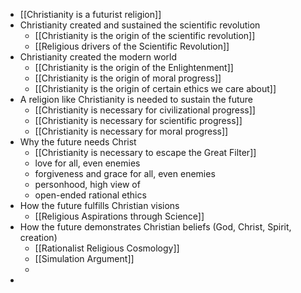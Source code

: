 - [[Christianity is a futurist religion]]
- Christianity created and sustained the scientific revolution
	- [[Christianity is the origin of the scientific revolution]]
	- [[Religious drivers of the Scientific Revolution]]
- Christianity created the modern world
	- [[Christianity is the origin of the Enlightenment]]
	- [[Christianity is the origin of moral progress]]
	- [[Christianity is the origin of certain ethics we care about]]
- A religion like Christianity is needed to sustain the future
	- [[Christianity is necessary for civilizational progress]]
	- [[Christianity is necessary for scientific progress]]
	- [[Christianity is necessary for moral progress]]
- Why the future needs Christ
	- [[Christianity is necessary to escape the Great Filter]]
    - love for all, even enemies
    - forgiveness and grace for all, even enemies
    - personhood, high view of
    - open-ended rational ethics
- How the future fulfills Christian visions
	- [[Religious Aspirations through Science]]
- How the future demonstrates Christian beliefs (God, Christ, Spirit, creation)
	- [[Rationalist Religious Cosmology]]
	- [[Simulation Argument]]
	- 
- 
